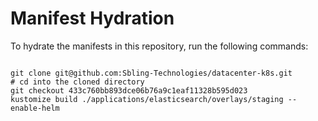 
# Manifest Hydration

To hydrate the manifests in this repository, run the following commands:

```shell

git clone git@github.com:Sbling-Technologies/datacenter-k8s.git
# cd into the cloned directory
git checkout 433c760bb893dce06b76a9c1eaf11328b595d023
kustomize build ./applications/elasticsearch/overlays/staging --enable-helm
```